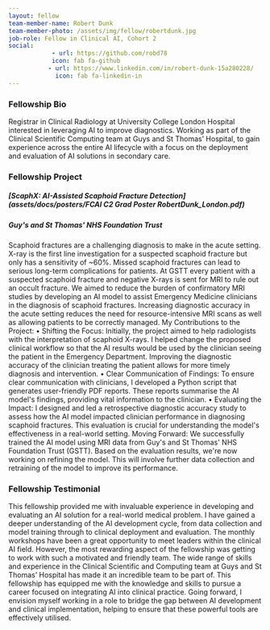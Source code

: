 ```yaml
---
layout: fellow
team-member-name: Robert Dunk
team-member-photo: /assets/img/fellow/robertdunk.jpg
job-role: Fellow in Clinical AI, Cohort 2
social:
            - url: https://github.com/robd78
            icon: fab fa-github
           - url: https://www.linkedin.com/in/robert-dunk-15a280228/
             icon: fab fa-linkedin-in
---
```


### Fellowship Bio
Registrar in Clinical Radiology at University College London Hospital interested in leveraging AI to improve diagnostics. Working as part of the Clinical Scientific Computing team at Guys and St Thomas’ Hospital, to gain experience across the entire AI lifecycle with a focus on the deployment and evaluation of AI solutions in secondary care.


### Fellowship Project
##### _[ScaphX: AI-Assisted Scaphoid Fracture Detection](assets/docs/posters/FCAI C2 Grad Poster RobertDunk_London.pdf)_
##### Guy's and St Thomas' NHS Foundation Trust

Scaphoid fractures are a challenging diagnosis to make in the acute setting. X-ray is the first line investigation for a suspected scaphoid fracture but only has a sensitivity of ~60%. Missed scaphoid fractures can lead to serious long-term complications for patients. At GSTT every patient with a suspected scaphoid fracture and negative X-rays is sent for MRI to rule out an occult fracture. We aimed to reduce the burden of confirmatory MRI studies by developing an AI model to assist Emergency Medicine clinicians in the diagnosis of scaphoid fractures. Increasing diagnostic accuracy in the acute setting reduces the need for resource-intensive MRI scans as well as allowing patients to be correctly managed. My Contributions to the Project: •	Shifting the Focus: Initially, the project aimed to help radiologists with the interpretation of scaphoid X-rays. I helped change the proposed clinical workflow so that the AI results would be used by the clinician seeing the patient in the Emergency Department. Improving the diagnostic accuracy of the clinician treating the patient allows for more timely diagnosis and intervention. •	Clear Communication of Findings: To ensure clear communication with clinicians, I developed a Python script that generates user-friendly PDF reports. These reports summarise the AI model's findings, providing vital information to the clinician. •	Evaluating the Impact: I designed and led a retrospective diagnostic accuracy study to assess how the AI model impacted clinician performance in diagnosing scaphoid fractures. This evaluation is crucial for understanding the model's effectiveness in a real-world setting. Moving Forward: We successfully trained the AI model using MRI data from Guy's and St Thomas' NHS Foundation Trust (GSTT). Based on the evaluation results, we're now working on refining the model. This will involve further data collection and retraining of the model to improve its performance.

### Fellowship Testimonial
This fellowship provided me with invaluable experience in developing and evaluating an AI solution for a real-world medical problem. I have gained a deeper understanding of the AI development cycle, from data collection and model training through to clinical deployment and evaluation. The monthly workshops have been a great opportunity to meet leaders within the clinical AI field. However, the most rewarding aspect of the fellowship was getting to work with such a motivated and friendly team. The wide range of skills and experience in the Clinical Scientific and Computing team at Guys and St Thomas’ Hospital has made it an incredible team to be part of.  This fellowship has equipped me with the knowledge and skills to pursue a career focused on integrating AI into clinical practice. Going forward, I envision myself working in a role to bridge the gap between AI development and clinical implementation, helping to ensure that these powerful tools are effectively utilised.

